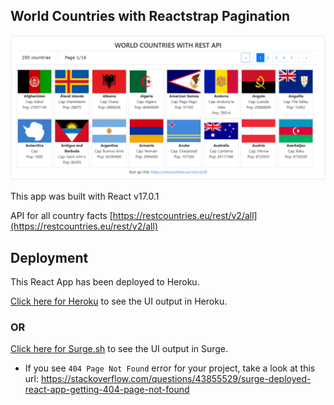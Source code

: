 ## World Countries with Reactstrap Pagination

![Output](./src/images/world.png)

This app was built with React v17.0.1

API for all country facts
[https://restcountries.eu/rest/v2/all](https://restcountries.eu/rest/v2/all)

## Deployment

This React App has been deployed to Heroku.

[Click here for Heroku](https://world-countries-react-app.herokuapp.com/#) to see the UI output in Heroku.

### OR

[Click here for Surge.sh](simplistic-person.surge.sh) to see the UI output in Surge.

- If you see `404 Page Not Found` error for your project, take a look at this url: https://stackoverflow.com/questions/43855529/surge-deployed-react-app-getting-404-page-not-found
